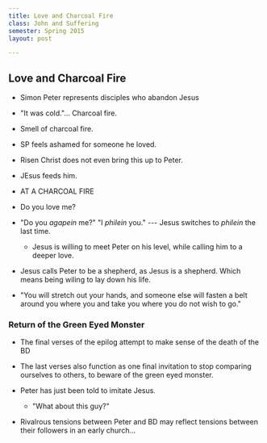 ```yaml
---
title: Love and Charcoal Fire
class: John and Suffering
semester: Spring 2015
layout: post

---
```


## Love and Charcoal Fire

 - Simon Peter represents disciples who abandon Jesus

 - "It was cold."... Charcoal fire.

 - Smell of charcoal fire.

 - SP feels ashamed for someone he loved.

 - Risen Christ does not even bring this up to Peter.

 - JEsus feeds him.

 - AT A CHARCOAL FIRE

 - Do you love me?

 - "Do you _agapein_ me?" "I _philein_ you." --- Jesus switches to _philein_ the last time.
    - Jesus is willing to meet Peter on his level, while calling him to a deeper love.

 - Jesus calls Peter to be a shepherd, as Jesus is a shepherd. Which means being wiling to lay down his life.

 - "You will stretch out your hands, and someone else will fasten a belt around you where you and take you where you do not wish to go."

### Return of the Green Eyed Monster

 - The final verses of the epilog attempt to make sense of the death of the BD

 - The last verses also function as one final invitation to stop comparing ourselves to others, to beware of the green eyed monster.

 - Peter has just been told to imitate Jesus.
    - "What about this guy?"

 - Rivalrous tensions between Peter and BD may reflect tensions between their followers in an early church...